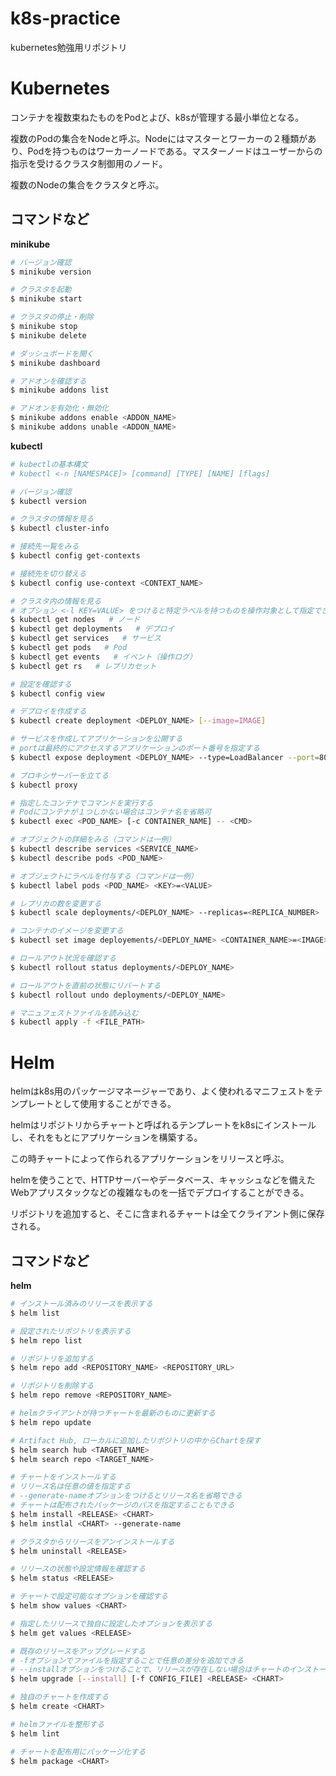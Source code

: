 # k8s-practice
kubernetes勉強用リポジトリ

# Kubernetes
コンテナを複数束ねたものをPodとよび、k8sが管理する最小単位となる。

複数のPodの集合をNodeと呼ぶ。Nodeにはマスターとワーカーの２種類があり、Podを持つものはワーカーノードである。マスターノードはユーザーからの指示を受けるクラスタ制御用のノード。

複数のNodeの集合をクラスタと呼ぶ。

## コマンドなど
**minikube**

```bash
# バージョン確認
$ minikube version

# クラスタを起動
$ minikube start

# クラスタの停止・削除
$ minikube stop
$ minikube delete

# ダッシュボードを開く
$ minikube dashboard

# アドオンを確認する
$ minikube addons list

# アドオンを有効化・無効化
$ minikube addons enable <ADDON_NAME>
$ minikube addons unable <ADDON_NAME>
```

**kubectl**

```bash
# kubectlの基本構文
# kubectl <-n [NAMESPACE]> [command] [TYPE] [NAME] [flags]

# バージョン確認
$ kubectl version

# クラスタの情報を見る
$ kubectl cluster-info

# 接続先一覧をみる
$ kubectl config get-contexts

# 接続先を切り替える
$ kubectl config use-context <CONTEXT_NAME>

# クラスタ内の情報を見る
# オプション <-l KEY=VALUE> をつけると特定ラベルを持つものを操作対象として指定できる
$ kubectl get nodes   # ノード
$ kubectl get deployments   # デプロイ
$ kubectl get services   # サービス
$ kubectl get pods   # Pod
$ kubectl get events   # イベント（操作ログ）
$ kubectl get rs   # レプリカセット

# 設定を確認する
$ kubectl config view

# デプロイを作成する
$ kubectl create deployment <DEPLOY_NAME> [--image=IMAGE]

# サービスを作成してアプリケーションを公開する
# portは最終的にアクセスするアプリケーションのポート番号を指定する
$ kubectl expose deployment <DEPLOY_NAME> --type=LoadBalancer --port=80

# プロキシサーバーを立てる
$ kubectl proxy

# 指定したコンテナでコマンドを実行する
# Podにコンテナが１つしかない場合はコンテナ名を省略可
$ kubectl exec <POD_NAME> [-c CONTAINER_NAME] -- <CMD>

# オブジェクトの詳細をみる（コマンドは一例）
$ kubectl describe services <SERVICE_NAME>
$ kubectl describe pods <POD_NAME>

# オブジェクトにラベルを付与する（コマンドは一例）
$ kubectl label pods <POD_NAME> <KEY>=<VALUE>

# レプリカの数を変更する
$ kubectl scale deployments/<DEPLOY_NAME> --replicas=<REPLICA_NUMBER>

# コンテナのイメージを変更する
$ kubectl set image deployements/<DEPLOY_NAME> <CONTAINER_NAME>=<IMAGE>

# ロールアウト状況を確認する
$ kubectl rollout status deployments/<DEPLOY_NAME>

# ロールアウトを直前の状態にリバートする
$ kubectl rollout undo deployments/<DEPLOY_NAME>

# マニュフェストファイルを読み込む
$ kubectl apply -f <FILE_PATH>
```

# Helm
helmはk8s用のパッケージマネージャーであり、よく使われるマニフェストをテンプレートとして使用することができる。

helmはリポジトリからチャートと呼ばれるテンプレートをk8sにインストールし、それをもとにアプリケーションを構築する。

この時チャートによって作られるアプリケーションをリリースと呼ぶ。

helmを使うことで、HTTPサーバーやデータベース、キャッシュなどを備えたWebアプリスタックなどの複雑なものを一括でデプロイすることができる。

リポジトリを追加すると、そこに含まれるチャートは全てクライアント側に保存される。

## コマンドなど

**helm**

```bash
# インストール済みのリリースを表示する
$ helm list

# 設定されたリポジトリを表示する
$ helm repo list

# リポジトリを追加する
$ helm repo add <REPOSITORY_NAME> <REPOSITORY_URL>

# リポジトリを削除する
$ helm repo remove <REPOSITORY_NAME>

# helmクライアントが持つチャートを最新のものに更新する
$ helm repo update

# Artifact Hub, ローカルに追加したリポジトリの中からChartを探す
$ helm search hub <TARGET_NAME>
$ helm search repo <TARGET_NAME>

# チャートをインストールする
# リリース名は任意の値を指定する
# --generate-nameオプションをつけるとリリース名を省略できる
# チャートは配布されたパッケージのパスを指定することもできる
$ helm install <RELEASE> <CHART>
$ helm instlal <CHART> --generate-name

# クラスタからリリースをアンインストールする
$ helm uninstall <RELEASE>

# リリースの状態や設定情報を確認する
$ helm status <RELEASE>

# チャートで設定可能なオプションを確認する
$ helm show values <CHART>

# 指定したリリースで独自に設定したオプションを表示する
$ helm get values <RELEASE>

# 既存のリリースをアップグレードする
# -fオプションでファイルを指定することで任意の差分を追加できる
# --installオプションをつけることで、リリースが存在しない場合はチャートのインストールを行う
$ helm upgrade [--install] [-f CONFIG_FILE] <RELEASE> <CHART>

# 独自のチャートを作成する
$ helm create <CHART>

# helmファイルを整形する
$ helm lint

# チャートを配布用にパッケージ化する
$ helm package <CHART>
```
